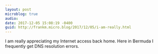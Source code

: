 ```yaml
---
layout: post
microblog: true
audio: 
date: 2017-12-05 15:08:19 -0400
guid: http://frankm.micro.blog/2017/12/05/i-am-really.html
---
```

I am really appreciating my Internet access back home. Here in Bermuda I frequently get DNS resolution errors. 
